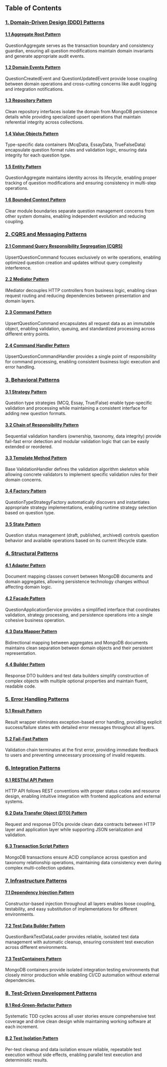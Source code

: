 ## Table of Contents

### [1. Domain-Driven Design (DDD) Patterns](#1-domain-driven-design-ddd-patterns)

#### [1.1 Aggregate Root Pattern](#11-aggregate-root-pattern)
QuestionAggregate serves as the transaction boundary and consistency guardian, ensuring all question modifications maintain domain invariants and generate appropriate audit events.

#### [1.2 Domain Events Pattern](#12-domain-events-pattern)
QuestionCreatedEvent and QuestionUpdatedEvent provide loose coupling between domain operations and cross-cutting concerns like audit logging and integration notifications.

#### [1.3 Repository Pattern](#13-repository-pattern)
Clean repository interfaces isolate the domain from MongoDB persistence details while providing specialized upsert operations that maintain referential integrity across collections.

#### [1.4 Value Objects Pattern](#14-value-objects-pattern)
Type-specific data containers (McqData, EssayData, TrueFalseData) encapsulate question format rules and validation logic, ensuring data integrity for each question type.

#### [1.5 Entity Pattern](#15-entity-pattern)
QuestionAggregate maintains identity across its lifecycle, enabling proper tracking of question modifications and ensuring consistency in multi-step operations.

#### [1.6 Bounded Context Pattern](#16-bounded-context-pattern)
Clear module boundaries separate question management concerns from other system domains, enabling independent evolution and reducing coupling.

### [2. CQRS and Messaging Patterns](#2-cqrs-and-messaging-patterns)

#### [2.1 Command Query Responsibility Segregation (CQRS)](#21-command-query-responsibility-segregation-cqrs)
UpsertQuestionCommand focuses exclusively on write operations, enabling optimized question creation and updates without query complexity interference.

#### [2.2 Mediator Pattern](#22-mediator-pattern)
IMediator decouples HTTP controllers from business logic, enabling clean request routing and reducing dependencies between presentation and domain layers.

#### [2.3 Command Pattern](#23-command-pattern)
UpsertQuestionCommand encapsulates all request data as an immutable object, enabling validation, queuing, and standardized processing across different entry points.

#### [2.4 Command Handler Pattern](#24-command-handler-pattern)
UpsertQuestionCommandHandler provides a single point of responsibility for command processing, enabling consistent business logic execution and error handling.

### [3. Behavioral Patterns](#3-behavioral-patterns)

#### [3.1 Strategy Pattern](#31-strategy-pattern)
Question type strategies (MCQ, Essay, True/False) enable type-specific validation and processing while maintaining a consistent interface for adding new question formats.

#### [3.2 Chain of Responsibility Pattern](#32-chain-of-responsibility-pattern)
Sequential validation handlers (ownership, taxonomy, data integrity) provide fail-fast error detection and modular validation logic that can be easily extended or reordered.

#### [3.3 Template Method Pattern](#33-template-method-pattern)
Base ValidationHandler defines the validation algorithm skeleton while allowing concrete validators to implement specific validation rules for their domain concerns.

#### [3.4 Factory Pattern](#34-factory-pattern)
QuestionTypeStrategyFactory automatically discovers and instantiates appropriate strategy implementations, enabling runtime strategy selection based on question type.

#### [3.5 State Pattern](#35-state-pattern)
Question status management (draft, published, archived) controls question behavior and available operations based on its current lifecycle state.

### [4. Structural Patterns](#4-structural-patterns)

#### [4.1 Adapter Pattern](#41-adapter-pattern)
Document mapping classes convert between MongoDB documents and domain aggregates, allowing persistence technology changes without affecting domain logic.

#### [4.2 Facade Pattern](#42-facade-pattern)
QuestionApplicationService provides a simplified interface that coordinates validation, strategy processing, and persistence operations into a single cohesive business operation.

#### [4.3 Data Mapper Pattern](#43-data-mapper-pattern)
Bidirectional mapping between aggregates and MongoDB documents maintains clean separation between domain objects and their persistent representation.

#### [4.4 Builder Pattern](#44-builder-pattern)
Response DTO builders and test data builders simplify construction of complex objects with multiple optional properties and maintain fluent, readable code.

### [5. Error Handling Patterns](#5-error-handling-patterns)

#### [5.1 Result Pattern](#51-result-pattern)
Result<T> wrapper eliminates exception-based error handling, providing explicit success/failure states with detailed error messages throughout all layers.

#### [5.2 Fail-Fast Pattern](#52-fail-fast-pattern)
Validation chain terminates at the first error, providing immediate feedback to users and preventing unnecessary processing of invalid requests.

### [6. Integration Patterns](#6-integration-patterns)

#### [6.1 RESTful API Pattern](#61-restful-api-pattern)
HTTP API follows REST conventions with proper status codes and resource design, enabling intuitive integration with frontend applications and external systems.

#### [6.2 Data Transfer Object (DTO) Pattern](#62-data-transfer-object-dto-pattern)
Request and response DTOs provide clean data contracts between HTTP layer and application layer while supporting JSON serialization and validation.

#### [6.3 Transaction Script Pattern](#63-transaction-script-pattern)
MongoDB transactions ensure ACID compliance across question and taxonomy relationship operations, maintaining data consistency even during complex multi-collection updates.

### [7. Infrastructure Patterns](#7-infrastructure-patterns)

#### [7.1 Dependency Injection Pattern](#71-dependency-injection-pattern)
Constructor-based injection throughout all layers enables loose coupling, testability, and easy substitution of implementations for different environments.

#### [7.2 Test Data Builder Pattern](#72-test-data-builder-pattern)
QuestionBankTestDataLoader provides reliable, isolated test data management with automatic cleanup, ensuring consistent test execution across different environments.

#### [7.3 TestContainers Pattern](#73-testcontainers-pattern)
MongoDB containers provide isolated integration testing environments that closely mirror production while enabling CI/CD automation without external dependencies.

### [8. Test-Driven Development Patterns](#8-test-driven-development-patterns)

#### [8.1 Red-Green-Refactor Pattern](#81-red-green-refactor-pattern)
Systematic TDD cycles across all user stories ensure comprehensive test coverage and drive clean design while maintaining working software at each increment.

#### [8.2 Test Isolation Pattern](#82-test-isolation-pattern)
Per-test cleanup and data isolation ensure reliable, repeatable test execution without side effects, enabling parallel test execution and deterministic results.